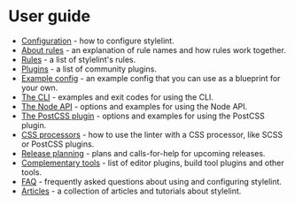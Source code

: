 # User guide

- [Configuration](/docs/user-guide/configuration.md) - how to configure stylelint.
- [About rules](/docs/user-guide/about-rules.md) - an explanation of rule names and how rules work together.
- [Rules](/docs/user-guide/rules.md) - a list of stylelint's rules.
- [Plugins](/docs/user-guide/plugins.md) - a list of community plugins.
- [Example config](/docs/user-guide/example-config.md) - an example config that you can use as a blueprint for your own.
- [The CLI](/docs/user-guide/cli.md) - examples and exit codes for using the CLI.
- [The Node API](/docs/user-guide/node-api.md) - options and examples for using the Node API.
- [The PostCSS plugin](/docs/user-guide/postcss-plugin.md) - options and examples for using the PostCSS plugin.
- [CSS processors](/docs/user-guide/css-processors.md) - how to use the linter with a CSS processor, like SCSS or PostCSS plugins.
- [Release planning](/docs/user-guide/release-planning.md) - plans and calls-for-help for upcoming releases.
- [Complementary tools](/docs/user-guide/complementary-tools.md) - list of editor plugins, build tool plugins and other tools.
- [FAQ](/docs/user-guide/faq.md) - frequently asked questions about using and configuring stylelint.
- [Articles](/docs/user-guide/articles.md) - a collection of articles and tutorials about stylelint.
